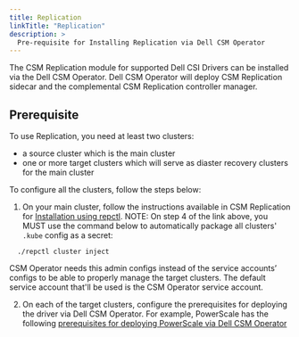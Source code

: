 ```yaml
---
title: Replication
linkTitle: "Replication"
description: >
  Pre-requisite for Installing Replication via Dell CSM Operator
---
```


The CSM Replication module for supported Dell CSI Drivers can be installed via the Dell CSM Operator. Dell CSM Operator will deploy CSM Replication sidecar and the complemental CSM Replication controller manager.

## Prerequisite

To use Replication, you need at least two clusters:

- a source cluster which is the main cluster
- one or more target clusters which will serve as diaster recovery clusters for the main cluster

To configure all the clusters, follow the steps below:

1. On your main cluster, follow the instructions available in CSM Replication for [Installation using repctl](../../../replication/deployment/install-repctl.md). NOTE: On step 4 of the link above, you MUST use the command below to automatically package all clusters' `.kube` config as a secret:           

```shell
  ./repctl cluster inject 
```

CSM Operator needs this admin configs instead of the service accounts’ configs  to be able to properly manage the target clusters. The default service account that'll be used is the CSM Operator service account.

2. On each of the target clusters, configure the prerequisites for deploying the driver via Dell CSM Operator. For example, PowerScale has the following [prerequisites for deploying PowerScale via Dell CSM Operator](../../../../csidriver/installation/helm/isilon.md/#prerequisite)
